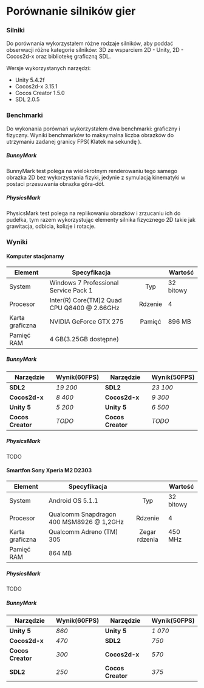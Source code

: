 # Porównanie silników gier

### Silniki

Do porównania wykorzystałem różne rodzaje silników, aby poddać obserwacji różne kategorie silników: 3D ze wsparciem 2D - Unity, 2D - Cocos2d-x oraz bibliotekę graficzną SDL.

Wersje wykorzystanych narzędzi:
* Unity 5.4.2f
* Cocos2d-x 3.15.1
* Cocos Creator 1.5.0
* SDL 2.0.5

### Benchmarki

Do wykonania porównań wykorzystałem dwa benchmarki: graficzny i fizyczny. Wyniki benchmarków to maksymalna liczba obrazków do utrzymaniu zadanej granicy FPS( Klatek na sekundę ).

##### BunnyMark

BunnyMark test polega na wielokrotnym renderowaniu tego samego obrazka 2D bez wykorzystania fizyki, jedynie z symulacją kinematyki w postaci przesuwania obrazka góra-dół.

##### PhysicsMark

PhysicsMark test polega na replikowaniu obrazków i zrzucaniu ich do pudełka, tym razem wykorzystując elementy silnika fizycznego 2D takie jak grawitacja, odbicia, kolizje i rotacje.

### Wyniki

#### Komputer stacjonarny
|Element|Specyfikacja||Wartość|
|--------|-------------------------|:---:|---|
|System|Windows 7 Professional Service Pack 1|Typ|32 bitowy|
|Procesor|Inter(R) Core(TM)2 Quad CPU Q8400 @ 2.66GHz|Rdzenie|4|
|Karta graficzna|NVIDIA GeForce GTX 275|Pamięć|896 MB|
|Pamięć RAM|4 GB(3.25GB dostępne)|||

##### BunnyMark

|Narzędzie|Wynik(60FPS)|Narzędzie|Wynik(50FPS)|
|---------|------------|---------|------------|
|**SDL2**|*19 200*|**SDL2**|*23 100*|
|**Cocos2d-x**|*8 400*|**Cocos2d-x**|*9 300*|
|**Unity 5**|*5 200*|**Unity 5**|*6 500*|
|**Cocos Creator**|*TODO*|**Cocos Creator**|*TODO*|

##### PhysicsMark

TODO

#### Smartfon Sony Xperia M2 D2303
|Element|Specyfikacja||Wartość|
|--------|-------------------------|:---:|---|
|System|Android OS 5.1.1|Typ|32 bitowy|
|Procesor|Qualcomm Snapdragon 400 MSM8926 @ 1,2GHz|Rdzenie|4|
|Karta graficzna|Qualcomm Adreno (TM) 305|Zegar rdzenia|450 MHz|
|Pamięć RAM|864 MB|||

##### PhysicsMark

TODO

##### BunnyMark

|Narzędzie|Wynik(60FPS)|Narzędzie|Wynik(50FPS)|
|---------|------------|---------|------------|
|**Unity 5**|*860*|**Unity 5**|*1 070*|
|**Cocos2d-x**|*470*|**SDL2**|*750*|
|**Cocos Creator**|*300*|**Cocos2d-x**|*570*|
|**SDL2**|*250*|**Cocos Creator**|*375*|




